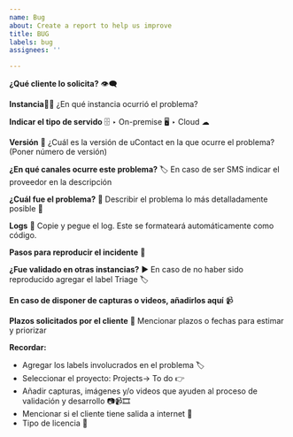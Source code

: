 ```yaml
---
name: Bug
about: Create a report to help us improve
title: BUG
labels: bug
assignees: ''

---
```


**¿Qué cliente lo solicita?** 👁‍🗨

>>

**Instancia**👨‍💻
¿En qué instancia ocurrió el problema?








>>

**Indicar el tipo de servido** 🗄
‣ On-premise 🖥️
‣ Cloud ☁

>>

**Versión** 🔢
¿Cuál es la versión de uContact en la que ocurre el problema? (Poner número de versión)

>>

**¿En qué canales ocurre este problema?** 🏷
En caso de ser SMS indicar el proveedor en la descripción

>>

**¿Cuál fue el problema?** 🐞
Describir el problema lo más detalladamente posible 💬

>>

**Logs** 🔡
Copie y pegue el log. Este se formateará automáticamente como código.

>>

**Pasos para reproducir el incidente** 👣

>>

**¿Fue validado en otras instancias?** ▶
En caso de no haber sido reproducido agregar el label Triage 🏷

>>

**En caso de disponer de capturas o videos, añadirlos aquí** 📹

>>

**Plazos solicitados por el cliente** 📅
Mencionar plazos o fechas para estimar y priorizar

>>





**Recordar:**
- Agregar los labels involucrados en el problema 🏷
- Seleccionar el proyecto: Projects-> To do 👉
- Añadir capturas, imágenes y/o videos que ayuden al proceso de validación y desarrollo 📷📹🎞
- Mencionar si el cliente tiene salida a internet 📶
- Tipo de licencia 🔑
